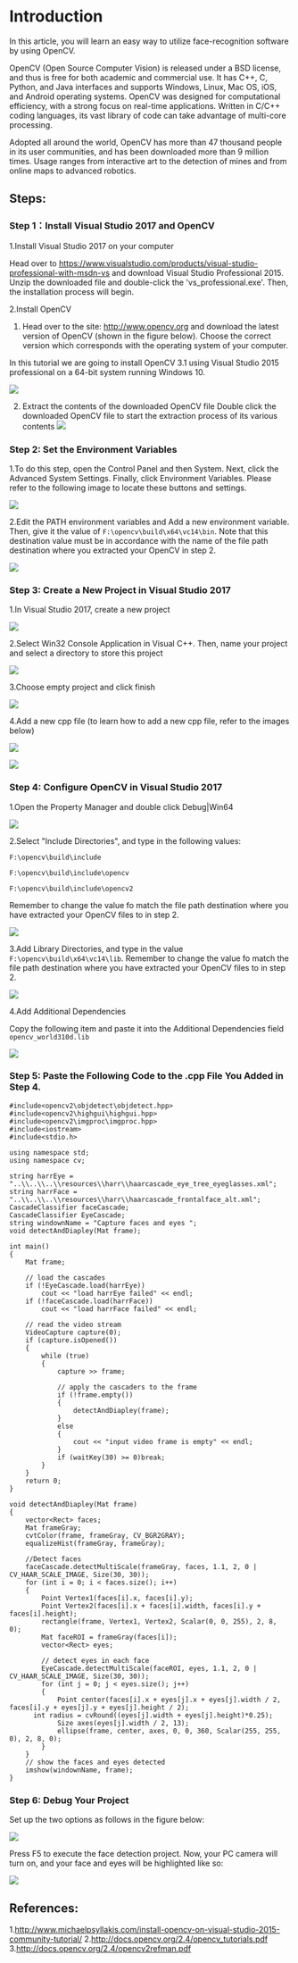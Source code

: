 # Introduction
In this article, you will learn an easy way to utilize face-recognition software by using OpenCV. 

OpenCV (Open Source Computer Vision) is released under a BSD license, and thus is free for both academic and commercial use. It has C++, C, Python, and Java interfaces and supports Windows, Linux, Mac OS, iOS, and Android operating systems. OpenCV was designed for computational efficiency, with a strong focus on real-time applications. Written in C/C++ coding languages, its vast library of code can take advantage of multi-core processing.

Adopted all around the world, OpenCV has more than 47 thousand people in its user communities, and has been downloaded more than 9 million times. Usage ranges from interactive art to the detection of mines and from online maps to advanced robotics.

## Steps:

### Step 1：Install Visual Studio 2017 and OpenCV

1.Install Visual Studio 2017 on your computer

Head over to https://www.visualstudio.com/products/visual-studio-professional-with-msdn-vs and download Visual Studio Professional 2015. Unzip the downloaded file and double-click the 'vs_professional.exe'. Then, the installation process will begin.

2.Install OpenCV

1) Head over to the site: http://www.opencv.org and download the latest version of OpenCV (shown in the figure below). Choose the correct version which corresponds with the operating system of your computer.

In this tutorial we are going to install OpenCV 3.1 using Visual Studio 2015 professional on a 64-bit system running Windows 10.

![](https://i.imgur.com/Ll4CXAc.png)

2) Extract the contents of the downloaded OpenCV file
Double click the downloaded OpenCV file to start the extraction process of its various contents
![](https://i.imgur.com/F50m3oB.png)

### Step 2: Set the Environment Variables

1.To do this step, open the Control Panel and then System. Next, click the Advanced System Settings. Finally, click Environment Variables. Please refer to the following image to locate these buttons and settings.

![](https://i.imgur.com/qNm3ioM.png)

2.Edit the PATH environment variables and Add a new environment variable. Then, give it the value of `F:\opencv\build\x64\vc14\bin`. Note that this destination value must be in accordance with the name of the file path destination where you extracted your OpenCV in step 2.

![](https://i.imgur.com/mOF8J3H.png)

### Step 3: Create a New Project in Visual Studio 2017

1.In Visual Studio 2017, create a new project

![](https://i.imgur.com/Qf2XoKO.png)

2.Select Win32 Console Application in Visual C++. Then, name your project and select a directory to store this project

![](https://i.imgur.com/lQklQ4P.png)

3.Choose empty project and click finish

![](https://i.imgur.com/kNOg1Zh.png)

4.Add a new cpp file (to learn how to add a new cpp file, refer to the images below)

![](https://i.imgur.com/UwFWVKV.png)

![](https://i.imgur.com/29bzTUn.png)

### Step 4: Configure OpenCV in Visual Studio 2017

1.Open the Property Manager and double click Debug|Win64

![](https://i.imgur.com/tDaRcwr.png)

2.Select "Include Directories", and type in the following values:

`F:\opencv\build\include`

`F:\opencv\build\include\opencv`

`F:\opencv\build\include\opencv2`

Remember to change the value fo match the file path destination where you have extracted your OpenCV files to in step 2.

![](https://i.imgur.com/0Hp1zKD.png)

3.Add Library Directories, and type in the value
`F:\opencv\build\x64\vc14\lib`. Remember to change the value fo match the file path destination where you have extracted your OpenCV files to in step 2.

![](https://i.imgur.com/SyxIJOY.png)

4.Add Additional Dependencies

Copy the following item and paste it into the Additional Dependencies field `opencv_world310d.lib`

  ![](https://i.imgur.com/hkgFeqh.png)

### Step 5: Paste the Following Code to the .cpp File You Added in Step 4.
```
#include<opencv2\objdetect\objdetect.hpp>
#include<opencv2\highgui\highgui.hpp>
#include<opencv2\imgproc\imgproc.hpp>
#include<iostream>
#include<stdio.h>

using namespace std;
using namespace cv;

string harrEye = "..\\..\\..\\resources\\harr\\haarcascade_eye_tree_eyeglasses.xml";
string harrFace = "..\\..\\..\\resources\\harr\\haarcascade_frontalface_alt.xml";
CascadeClassifier faceCascade;
CascadeClassifier EyeCascade;
string windownName = "Capture faces and eyes ";
void detectAndDiapley(Mat frame);

int main()
{
	Mat frame;

	// load the cascades
	if (!EyeCascade.load(harrEye))
		cout << "load harrEye failed" << endl;
	if (!faceCascade.load(harrFace))
		cout << "load harrFace failed" << endl;

	// read the video stream
	VideoCapture capture(0);
	if (capture.isOpened())
	{
		while (true)
		{
			capture >> frame;

			// apply the cascaders to the frame
			if (!frame.empty())
			{
				detectAndDiapley(frame);
			}
			else
			{
				cout << "input video frame is empty" << endl;
			}
			if (waitKey(30) >= 0)break;
		}
	}
	return 0;
}

void detectAndDiapley(Mat frame)
{
	vector<Rect> faces;
	Mat frameGray;
	cvtColor(frame, frameGray, CV_BGR2GRAY);
	equalizeHist(frameGray, frameGray);

	//Detect faces
	faceCascade.detectMultiScale(frameGray, faces, 1.1, 2, 0 | CV_HAAR_SCALE_IMAGE, Size(30, 30));
	for (int i = 0; i < faces.size(); i++)
	{
		Point Vertex1(faces[i].x, faces[i].y);
		Point Vertex2(faces[i].x + faces[i].width, faces[i].y + faces[i].height);
		rectangle(frame, Vertex1, Vertex2, Scalar(0, 0, 255), 2, 8, 0);
		Mat faceROI = frameGray(faces[i]);
		vector<Rect> eyes;

		// detect eyes in each face
		EyeCascade.detectMultiScale(faceROI, eyes, 1.1, 2, 0 | CV_HAAR_SCALE_IMAGE, Size(30, 30));
		for (int j = 0; j < eyes.size(); j++)
		{
			Point center(faces[i].x + eyes[j].x + eyes[j].width / 2, faces[i].y + eyes[j].y + eyes[j].height / 2);			
      int radius = cvRound((eyes[j].width + eyes[j].height)*0.25);
			Size axes(eyes[j].width / 2, 13);
			ellipse(frame, center, axes, 0, 0, 360, Scalar(255, 255, 0), 2, 8, 0);
		}
	}
	// show the faces and eyes detected
	imshow(windownName, frame);
}
```
### Step 6: Debug Your Project
Set up the two options as follows in the figure below:

![](https://i.imgur.com/JvHn331.png)

Press F5 to execute the face detection project. Now, your PC camera will turn on, and your face and eyes will be highlighted like so:

![](https://i.imgur.com/PZLrE4O.png)

##  References:

  1.http://www.michaelpsyllakis.com/install-opencv-on-visual-studio-2015-community-tutorial/
  2.http://docs.opencv.org/2.4/opencv_tutorials.pdf  
  3.http://docs.opencv.org/2.4/opencv2refman.pdf
